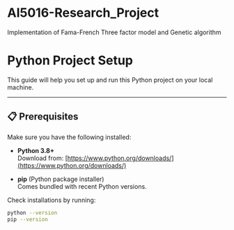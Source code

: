 # AI5016-Research_Project

Implementation of Fama-French Three factor model and Genetic algorithm

# Python Project Setup

This guide will help you set up and run this Python project on your local machine.

---

## 📋 Prerequisites

Make sure you have the following installed:

- **Python 3.8+**  
  Download from: [https://www.python.org/downloads/](https://www.python.org/downloads/)

- **pip** (Python package installer)  
  Comes bundled with recent Python versions.

Check installations by running:

```bash
python --version
pip --version
```
